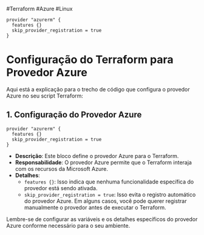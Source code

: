 #Terraform #Azure  #Linux 

```hcl
provider "azurerm" {
  features {}
  skip_provider_registration = true
}
```

# Configuração do Terraform para Provedor Azure

Aqui está a explicação para o trecho de código que configura o provedor Azure no seu script Terraform:

## 1. **Configuração do Provedor Azure**

```hcl
provider "azurerm" {
  features {}
  skip_provider_registration = true
}
```

- **Descrição**: Este bloco define o provedor Azure para o Terraform.
- **Responsabilidade**: O provedor Azure permite que o Terraform interaja com os recursos da Microsoft Azure.
- **Detalhes**:
    - `features {}`: Isso indica que nenhuma funcionalidade específica do provedor está sendo ativada.
    - `skip_provider_registration = true`: Isso evita o registro automático do provedor Azure. Em alguns casos, você pode querer registrar manualmente o provedor antes de executar o Terraform.

Lembre-se de configurar as variáveis e os detalhes específicos do provedor Azure conforme necessário para o seu ambiente.